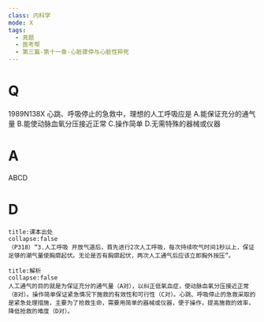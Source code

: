 ```yaml
---
class: 内科学
mode: X
tags:
  - 真题
  - 医考帮
  - 第三篇-第十一章-心脏骤停与心脏性猝死
---
```


# Q
1989N138X 心跳、呼吸停止的急救中，理想的人工呼吸应是
A.能保证充分的通气量
B.能使动脉血氧分压接近正常
C.操作简单
D.无需特殊的器械或仪器

# A
ABCD
# D
```ad-note
title:课本出处
collapse:false
（P318）“3.人工呼吸 开放气道后，首先进行2次人工呼吸，每次持续吹气时间1秒以上，保证足够的潮气量使胸廓起伏。无论是否有胸廓起伏，两次人工通气后应该立即胸外按压”。
```

```ad-summary
title:解析
collapse:false
人工通气的目的就是为保证充分的通气量（A对），以纠正低氧血症，使动脉血氧分压接近正常（B对）。操作简单保证紧急情况下施救的有效性和可行性（C对）。心跳、呼吸停止的急救采取的是紧急处理措施，主要为了抢救生命，需要用简单的器械或仪器，便于操作，提高施救的效率，降低抢救的难度（D对）。
```


